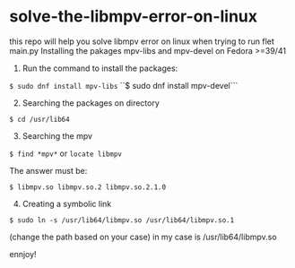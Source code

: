 # solve-the-libmpv-error-on-linux #
this repo will help you solve libmpv error on linux when trying to run flet main.py
Installing the pakages mpv-libs and mpv-devel on Fedora >=39/41 

1. Run the command to install the packages:

```$ sudo dnf install mpv-libs```
``$ sudo dnf install mpv-devel```


2. Searching the packages on directory

```$ cd /usr/lib64```


3. Searching the mpv

```$ find *mpv*``` or ```locate libmpv```


The answer must be:

```$ libmpv.so libmpv.so.2 libmpv.so.2.1.0```


4. Creating a symbolic link

```$ sudo ln -s /usr/lib64/libmpv.so /usr/lib64/libmpv.so.1``` 

(change the path based on your case) in my case is /usr/lib64/libmpv.so

ennjoy!
